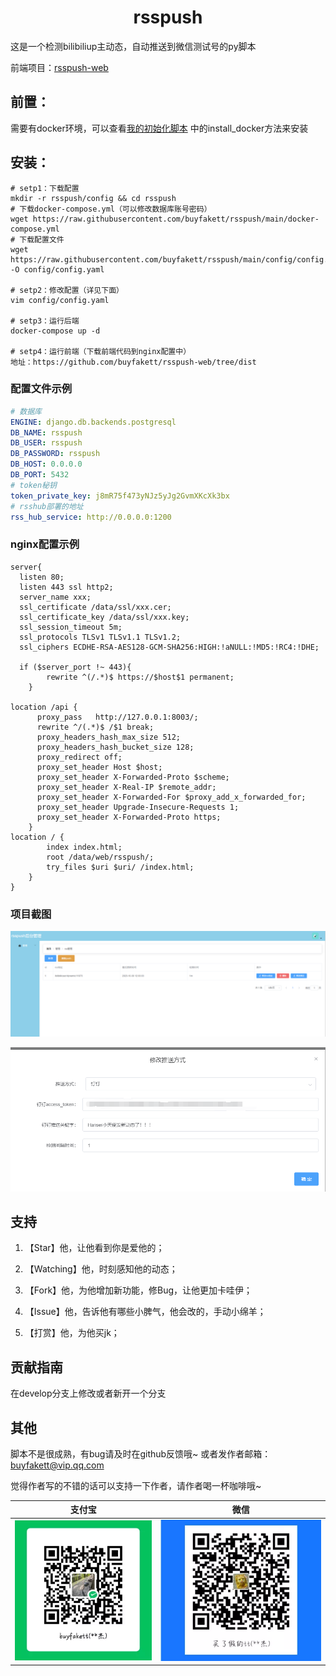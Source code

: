 <h1 align="center">rsspush</h1>

这是一个检测bilibiliup主动态，自动推送到微信测试号的py脚本

前端项目：[rsspush-web](https://github.com/buyfakett/rsspush-web)

## 前置：

需要有docker环境，可以查看[我的初始化脚本](https://gitee.com/buyfakett/centos7_initialization/blob/master/initialization.sh)
中的install_docker方法来安装

## 安装：

```shell
# setp1：下载配置
mkdir -r rsspush/config && cd rsspush
# 下载docker-compose.yml（可以修改数据库账号密码）
wget https://raw.githubusercontent.com/buyfakett/rsspush/main/docker-compose.yml
# 下载配置文件
wget https://raw.githubusercontent.com/buyfakett/rsspush/main/config/config.yaml.bak -O config/config.yaml

# setp2：修改配置（详见下面）
vim config/config.yaml

# setp3：运行后端
docker-compose up -d

# setp4：运行前端（下载前端代码到nginx配置中）
地址：https://github.com/buyfakett/rsspush-web/tree/dist
```

### 配置文件示例

```yaml
# 数据库
ENGINE: django.db.backends.postgresql
DB_NAME: rsspush
DB_USER: rsspush
DB_PASSWORD: rsspush
DB_HOST: 0.0.0.0
DB_PORT: 5432
# token秘钥
token_private_key: j8mR75f473yNJz5yJg2GvmXKcXk3bx
# rsshub部署的地址
rss_hub_service: http://0.0.0.0:1200
```

### nginx配置示例

```nginx
server{
  listen 80;
  listen 443 ssl http2;
  server_name xxx;
  ssl_certificate /data/ssl/xxx.cer;
  ssl_certificate_key /data/ssl/xxx.key;
  ssl_session_timeout 5m;
  ssl_protocols TLSv1 TLSv1.1 TLSv1.2;
  ssl_ciphers ECDHE-RSA-AES128-GCM-SHA256:HIGH:!aNULL:!MD5:!RC4:!DHE;

  if ($server_port !~ 443){
        rewrite ^(/.*)$ https://$host$1 permanent;
    }

location /api {
      proxy_pass   http://127.0.0.1:8003/;
      rewrite ^/(.*)$ /$1 break;
      proxy_headers_hash_max_size 512;
      proxy_headers_hash_bucket_size 128;
      proxy_redirect off;
      proxy_set_header Host $host;
      proxy_set_header X-Forwarded-Proto $scheme;
      proxy_set_header X-Real-IP $remote_addr;
      proxy_set_header X-Forwarded-For $proxy_add_x_forwarded_for;
      proxy_set_header Upgrade-Insecure-Requests 1;
      proxy_set_header X-Forwarded-Proto https;
    }
location / {
        index index.html;
        root /data/web/rsspush/;
		try_files $uri $uri/ /index.html;
    }
}
```

### 项目截图

![](./img/1.png)

![](./img/2.png)

## 支持

1. 【Star】他，让他看到你是爱他的；

2. 【Watching】他，时刻感知他的动态；

3. 【Fork】他，为他增加新功能，修Bug，让他更加卡哇伊；

4. 【Issue】他，告诉他有哪些小脾气，他会改的，手动小绵羊；

5. 【打赏】他，为他买jk；

## 贡献指南

在develop分支上修改或者新开一个分支

## 其他

脚本不是很成熟，有bug请及时在github反馈哦~ 或者发作者邮箱：buyfakett@vip.qq.com

觉得作者写的不错的话可以支持一下作者，请作者喝一杯咖啡哦~

| 支付宝                              | 微信                            |
|----------------------------------|-------------------------------|
| ![alipay](./pay_img/wechat.webp) | ![wechat](./pay_img/ali.webp) |